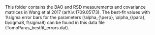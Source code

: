 This folder contains the BAO and RSD measurements and covariance matrices in Wang et al 2017 (arXiv:1709.05173).
The best-fit values with 1\sigma error bars for the parameters (\alpha_{\perp}, \alpha_{\para}, b\sigma8, f\sigma8) can be found in this data file (TomoParas_bestfit_errors.dat).
